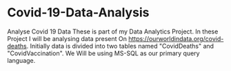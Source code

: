 # Covid-19-Data-Analysis
Analyse Covid 19 Data
These is part of my Data Analytics Project. In these Project I will be analysing data present On https://ourworldindata.org/covid-deaths. Initially data is divided into two tables named "CovidDeaths" and "CovidVaccination". We Will be using MS-SQL as our primary query language.
